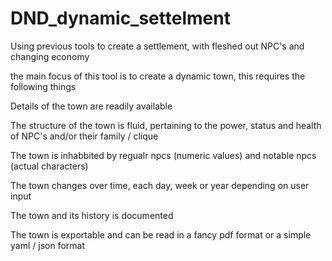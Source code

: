 # DND_dynamic_settelment
 Using previous tools to create a settlement, with fleshed out NPC's and changing economy
 
 
 the main focus of this tool is to create a dynamic town, this requires the following things
 
 Details of the town are readily available
 
 The structure of the town is fluid, pertaining to the power, status and health of NPC's and/or their family / clique
 
 The town is inhabbited by regualr npcs (numeric values) and notable npcs (actual characters)
 
 The town changes over time, each day, week or year depending on user input
 
 The town and its history is documented
 
 The town is exportable and can be read in a fancy pdf format or a simple yaml / json format
